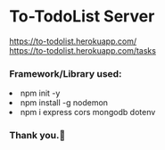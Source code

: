 <h1>To-TodoList Server</h1>

https://to-todolist.herokuapp.com/<br>
https://to-todolist.herokuapp.com/tasks

<h3>Framework/Library used:</h3>
<li>npm init -y</li>
<li>npm install -g nodemon</li>
<li>npm i express cors mongodb dotenv</li>

<h3>Thank you.🙂</h3>